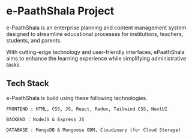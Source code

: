 <h1>e-PaathShala Project</h1>

<p >e-PaathShala is an enterprise planning and content management system designed to 
streamline educational processes for institutions, teachers, students, and parents. </p>

<p>With 
cutting-edge technology and user-friendly interfaces, ePaathShala aims to enhance the 
learning experience while simplifying administrative tasks.  </p>

## Tech Stack

e-PaathShala is build using these following technologies.

    FRONTEND : HTML, CSS, JS, React, Redux, Tailwind CSS, NextUI

    BACKEND : NodeJS & Express JS

    DATABASE : MongoDB & Mongoose ODM, Cloudinary (for Cloud Storage)
